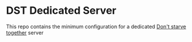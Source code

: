 # DST Dedicated Server

This repo contains the minimum configuration for a dedicated [Don't starve together](https://www.klei.com/games/dont-starve-together) server